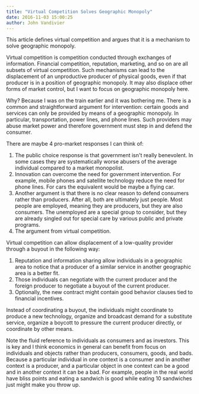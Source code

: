 ```yaml
---
title: "Virtual Competition Solves Geographic Monopoly"
date: 2016-11-03 15:00:25
author: John Vandivier
---
```




This article defines virtual competition and argues that it is a mechanism to solve geographic monopoly.

Virtual competition is competition conducted through exchanges of information. Financial competition, reputation, marketing, and so on are all subsets of virtual competition. Such mechanisms can lead to the displacement of an unproductive producer of physical goods, even if that producer is in a position of geographic monopoly. It may also displace other forms of market control, but I want to focus on geographic monopoly here.

Why? Because I was on the train earlier and it was bothering me. There is a common and straightforward argument for intervention: certain goods and services can only be provided by means of a geographic monopoly. In particular, transportation, power lines, and phone lines. Such providers may abuse market power and therefore government must step in and defend the consumer.

There are maybe 4 pro-market responses I can think of:
<ol>
 	<li>The public choice response is that government isn't really benevolent. In some cases they are systematically worse abusers of the average individual compared to a market monopolist.</li>
 	<li>Innovation can overcome the need for government intervention. For example, mobile phones and satellite technology reduce the need for phone lines. For cars the equivalent would be maybe a flying car.</li>
 	<li>Another argument is that there is no clear reason to defend consumers rather than producers. After all, both are ultimately just people. Most people are employed, meaning they are producers, but they are also consumers. The unemployed are a special group to consider, but they are already singled out for special care by various public and private programs.</li>
 	<li>The argument from virtual competition.</li>
</ol>
Virtual competition can allow displacement of a low-quality provider through a buyout in the following way:
<ol>
 	<li>Reputation and information sharing allow individuals in a geographic area to notice that a producer of a similar service in another geographic area is a better fit.</li>
 	<li>Those individuals can negotiate with the current producer and the foreign producer to negotiate a buyout of the current producer.</li>
 	<li>Optionally, the new contract might contain good behavior clauses tied to financial incentives.</li>
</ol>
Instead of coordinating a buyout, the individuals might coordinate to produce a new technology, organize and broadcast demand for a substitute service, organize a boycott to pressure the current producer directly, or coordinate by other means.

Note the fluid reference to individuals as consumers and as investors. This is key and I think economics in general can benefit from focus on individuals and objects rather than producers, consumers, goods, and bads. Because a particular individual in one context is a consumer and in another context is a producer, and a particular object in one context can be a good and in another context it can be a bad. For example, people in the real world have bliss points and eating a sandwich is good while eating 10 sandwiches just might make you throw up.